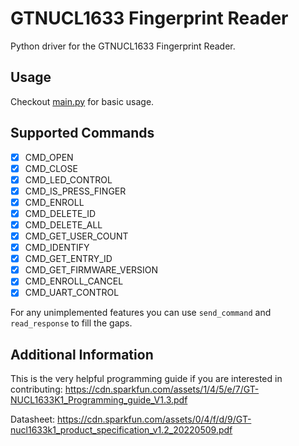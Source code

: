 # GTNUCL1633 Fingerprint Reader
Python driver for the GTNUCL1633 Fingerprint Reader.

## Usage
Checkout [main.py](./main.py) for basic usage.

## Supported Commands
- [x] CMD_OPEN
- [x] CMD_CLOSE
- [x] CMD_LED_CONTROL
- [x] CMD_IS_PRESS_FINGER
- [x] CMD_ENROLL
- [x] CMD_DELETE_ID
- [x] CMD_DELETE_ALL
- [x] CMD_GET_USER_COUNT
- [x] CMD_IDENTIFY
- [x] CMD_GET_ENTRY_ID
- [x] CMD_GET_FIRMWARE_VERSION
- [x] CMD_ENROLL_CANCEL
- [x] CMD_UART_CONTROL

For any unimplemented features you can use `send_command` and `read_response` to fill the gaps.

## Additional Information
This is the very helpful programming guide if you are interested in contributing: https://cdn.sparkfun.com/assets/1/4/5/e/7/GT-NUCL1633K1_Programming_guide_V1.3.pdf

Datasheet: https://cdn.sparkfun.com/assets/0/4/f/d/9/GT-nucl1633k1_product_specification_v1.2_20220509.pdf